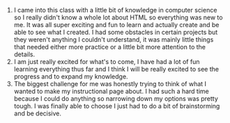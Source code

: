 1. I came into this class with a little bit of knowledge in computer science so I really didn't know a whole lot about HTML so everything was new to me. It was all super exciting and fun to learn and actually create and be able to see what I created. I had some obstacles in certain projects but they weren't anything I couldn't understand, it was mainly little things that needed either more practice or a little bit more attention to the details. 
2. I am just really excited for what's to come, I have had a lot of fun learning everything thus far and I think I will be really excited to see the progress and to expand my knowledge.
3. The biggest challenge for me was honestly trying to think of what I wanted to make my instructional page about. I had such a hard time because I could do anything so narrowing down my options was pretty tough. I was finally able to choose I just had to do a bit of brainstorming and be decisive.
